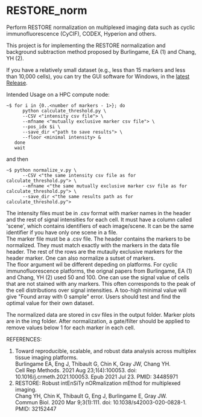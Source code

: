 # RESTORE_norm
Perform RESTORE normalization on multiplexed imaging data such as cyclic immunofluorescence (CyCIF), CODEX, Hyperion and others.  

This project is for implementing the RESTORE normalization and background subtraction method proposed by Burlingame, EA (1) and Chang, YH (2).  

If you have a relatively small dataset (e.g., less than 15 markers and less than 10,000 cells), you can try the GUI software for Windows, in the [latest Release](https://github.com/larry080201/RESTORE_norm/releases/tag/v1.0.1).  
  
Intended Usage on a HPC compute node:
```
~$ for i in {0..<number of markers - 1>}; do 
      python calculate_threshold.py \
      --CSV <"intensity csv file"> \
      --mfname <"mutually exclusive marker csv file"> \
      --pos_idx $i \
      --save_dir <"path to save results"> \
      --floor <minimal intensity> &
   done
   wait
```
and then
```
~$ python normalize_v.py \
      --CSV <"the same intensity csv file as for calculate_threshold.py"> \
      --mfname <"the same mutually exclusive marker csv file as for calculate_threshold.py"> \
      --save_dir <"the same results path as for calculate_threshold.py">
```
The intensity files must be in .csv format with marker names in the header and the rest of signal intensities for each cell. It must have a column called 'scene', which contains identifiers of each image/scene. It can be the same identifier if you have only one scene in a file.  
The marker file must be a .csv file. The header contains the markers to be normalized. They must match exactly with the markers in the data file header. The rest of the rows are the mutaully exclusive markers for the header marker. One can also normalize a sutset of markers.  
The floor argument wil be different depeding on platforms. For cyclic immunofluorescence platforms, the orignal papers from Burlingame, EA (1) and Chang, YH (2) used 50 and 100. One can use the signal value of cells that are not stained with any markers. This often corresponds to the peak of the cell distributions over signal intensities. A too-high minimal value will give "Found array with 0 sample" error. Users should test and find the optimal value for their own dataset.  

The normalized data are stored in csv files in the output folder. Marker plots are in the img folder. After normalization, a gate/filter should be applied to remove values below 1 for each marker in each cell.

REFERENCES:  
 
1. Toward reproducible, scalable, and robust data analysis across multiplex tissue imaging platforms.  
   Burlingame EA, Eng J, Thibault G, Chin K, Gray JW, Chang YH.  
   Cell Rep Methods. 2021 Aug 23;1(4):100053. doi: 10.1016/j.crmeth.2021.100053. Epub 2021 Jul 23.
   PMID: 34485971  
2. RESTORE: Robust intEnSiTy nORmalization mEthod for multiplexed imaging.  
   Chang YH, Chin K, Thibault G, Eng J, Burlingame E, Gray JW.  
   Commun Biol. 2020 Mar 9;3(1):111. doi: 10.1038/s42003-020-0828-1.
   PMID: 32152447
